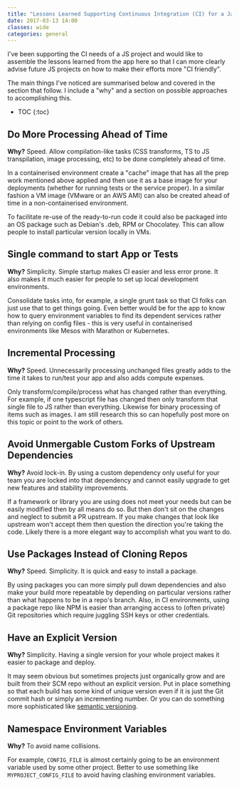 ```yaml
---
title: "Lessons Learned Supporting Continuous Integration (CI) for a Javascript Project"
date: 2017-03-13 14:00
classes: wide
categories: general
---
```


I've been supporting the CI needs of a JS project and would like to assemble the
lessons learned from the app here so that I can more clearly advise future JS
projects on how to make their efforts more "CI friendly". 

The main things I've noticed are summarised below and covered in the section
that follow. I include a "why" and a section on possible approaches to
accomplishing this.

* TOC
{:toc}

## Do More Processing Ahead of Time

**Why?** Speed.  Allow compilation-like tasks \(CSS transforms, TS to JS
transpilation, image processing, etc\)
to be done completely ahead of time.

In a containerised environment create a "cache" image that has all the prep work
mentioned above applied and then use it as a base image for your deployments
(whether for running tests or the service proper). In a similar fashion a VM
image (VMware or an AWS AMI) can also be created ahead of time in a
non-containerised environment.

To facilitate re-use of the ready-to-run code it could also be packaged into an
OS package such as Debian's .deb, RPM or Chocolatey. This can allow people to
install particular version locally in VMs.

## Single command to start App or Tests

**Why?** Simplicity. Simple startup makes CI easier and less error prone. It
also makes it much easier for people to set up local development environments.

Consolidate tasks into, for example, a single grunt task so that CI folks can
just use that to get things going. Even better would be for the app to know how
to query environment variables to find its dependent services rather than
relying on config files - this is very useful in containerised environments like
Mesos with Marathon or Kubernetes.

## Incremental Processing

**Why?** Speed. Unnecessarily processing unchanged files greatly adds to the
time it takes to run/test your app and also adds compute expenses.

Only transform/compile/process what has changed rather than everything. For
example, if one typescript file has changed then only transform that single file
to JS rather than everything. Likewise for binary processing of items such as
images. I am still research this so can hopefully post more on this topic or
point to the work of others.

## Avoid Unmergable Custom Forks of Upstream Dependencies

**Why?** Avoid lock-in. By using a custom dependency only useful for your team
you are locked into that dependency and cannot easily upgrade to get new
features and stability improvements.

If a framework or library you are using does not meet your needs but can be
easily modified then by all means do so. But then don't sit on the changes and
neglect to submit a PR upstream. If you make changes that look like upstream
won't accept them then question the direction you're taking the code. Likely
there is a more elegant way to accomplish what you want to do.

## Use Packages Instead of Cloning Repos

**Why?** Speed. Simplicity. It is quick and easy to install a package.

By using packages you can more simply pull down dependencies and also
make your build more repeatable by depending on particular versions rather than
what happens to be in a repo's branch. Also, in CI environments, using a package
repo like NPM is easier than arranging access to (often private) Git
repositories which require juggling SSH keys or other credentials.

## Have an Explicit Version

**Why?** Simplicity. Having a single version for your whole project makes it
easier to package and deploy.

It may seem obvious but sometimes projects just organically grow and are built
from their SCM repo without an explicit version. Put in place something so that
each build has some kind of unique version even if it is just the Git commit
hash or simply an incrementing number. Or you can do something more
sophisticated like [semantic versioning](http://www.semver.org).

## Namespace Environment Variables

**Why?** To avoid name collisions.

For example, `CONFIG_FILE` is almost certainly going to be an environment variable used by some other project. Better to
use something like `MYPROJECT_CONFIG_FILE` to avoid having clashing environment variables.

